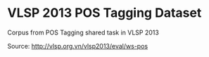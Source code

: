# VLSP 2013 POS Tagging Dataset 

Corpus from POS Tagging shared task in VLSP 2013

Source: http://vlsp.org.vn/vlsp2013/eval/ws-pos